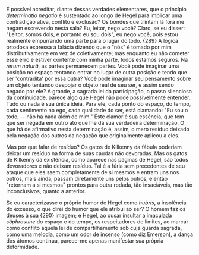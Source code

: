 É possível acreditar, diante dessas verdades elementares, que o princípio _determinatio negatio_ é sustentado ao longo de Hegel para implicar uma contradição ativa, conflito e exclusão? Os bondes que tilintam lá fora me negam escrevendo nesta sala? Eu, leitor, nego você? Claro, se eu disser: "Leitor, somos dois, e portanto eu sou dois", eu nego você, pois estou realmente empurrando uma parte para o lugar do todo. {289} A lógica ortodoxa expressa a falácia dizendo que o "nós" é tomado por mim distributivamente em vez de coletivamente; mas enquanto eu não cometer esse erro e estiver contente com minha parte, todos estamos seguros. Na _rerum naturâ_, as partes permanecem partes. Você pode imaginar uma posição no espaço tentando entrar no lugar de outra posição e tendo que ser 'contradita' por essa outra? Você pode imaginar seu pensamento sobre um objeto tentando despojar o objeto real de seu ser, e assim sendo negado por ele? A grande, a sagrada lei da participação, o passo silencioso da continuidade, parece algo que Hegel não pode possivelmente entender. Tudo ou nada é sua única ideia. Para ele, cada ponto do espaço, do tempo, cada sentimento no ego, cada qualidade do ser, está clamando: "Eu sou o todo, -- não há nada além de mim." Este clamor é sua essência, que tem que ser negada em outro ato que lhe dá sua verdadeira determinação. O que há de afirmativo nesta determinação é, assim, o mero resíduo deixado pela negação dos outros da negação que originalmente aplicou a eles.

Mas por que falar de resíduo? Os gatos de Kilkenny da fábula poderiam deixar um resíduo na forma de suas caudas não devoradas. Mas os gatos de Kilkenny da existência, como aparece nas páginas de Hegel, são todos devoradores e não deixam resíduo. Tal é a fúria sem precedentes de seu ataque que eles saem completamente de si mesmos e entram uns nos outros, mais ainda, passam diretamente uns pelos outros, e então "retornam a si mesmos" prontos para outra rodada, tão insaciáveis, mas tão inconclusivos, quanto a anterior.

Se eu caracterizasse o próprio humor de Hegel como _hubris_, a insolência do excesso, o que direi do humor que ele atribui ao ser? O homem faz os deuses à sua {290} imagem; e Hegel, ao ousar insultar a imaculada _sôphrosune_ do espaço e do tempo, os respeitadores de limites, ao marcar como conflito aquela lei de compartilhamento sob cuja guarda sagrada, como uma melodia, como um odor de incenso (como diz Emerson), a dança dos átomos continua, parece-me apenas manifestar sua própria deformidade.